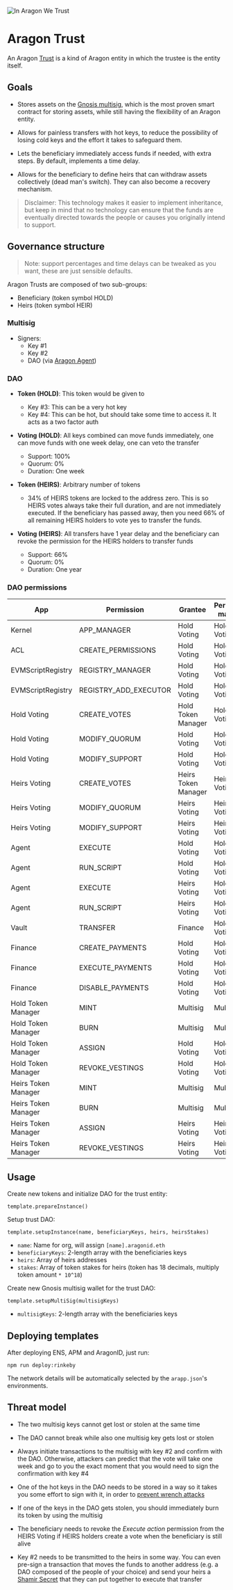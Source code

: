 ![In Aragon We Trust](https://cdn-images-1.medium.com/max/1400/1*ycnh8TX8JkIor7wflKH3Vw.jpeg)

# Aragon Trust

An Aragon [Trust](https://www.investopedia.com/terms/t/trust.asp) is a kind of Aragon entity in which the trustee is
the entity itself.


## Goals

- Stores assets on the [Gnosis multisig](https://github.com/gnosis/MultiSigWallet), which is the most proven smart
  contract for storing assets, while still having the flexibility of an Aragon entity.

- Allows for painless transfers with hot keys, to reduce the possibility of losing cold keys and the effort it takes to
  safeguard them.

- Lets the beneficiary immediately access funds if needed, with extra steps. By default, implements a time delay.

- Allows for the beneficiary to define heirs that can withdraw assets collectively (dead man's switch). They can also
  become a recovery mechanism.

> Disclaimer: This technology makes it easier to implement inheritance, but keep in mind that no technology can ensure
that the funds are eventually directed towards the people or causes you originally intend to support.


## Governance structure

> Note: support percentages and time delays can be tweaked as you want, these are just sensible defaults.

Aragon Trusts are composed of two sub-groups:

- Beneficiary (token symbol HOLD)
- Heirs (token symbol HEIR)


### Multisig

- Signers:
  - Key #1
  - Key #2
  - DAO (via [Aragon Agent](https://blog.aragon.one/aragon-agent-beta-release/))


### DAO

- **Token (HOLD)**: This token would be given to
  - Key #3: This can be a very hot key
  - Key #4: This can be hot, but should take some time to access it. It acts as a two factor auth

- **Voting (HOLD)**: All keys combined can move funds immediately, one can move funds with one week delay, one can veto the transfer
  - Support: 100%
  - Quorum: 0%
  - Duration: One week

- **Token (HEIRS)**: Arbitrary number of tokens
  - 34% of HEIRS tokens are locked to the address zero. This is so HEIRS votes always take their full duration, and are
    not immediately executed. If the beneficiary has passed away, then you need 66% of all remaining HEIRS holders to
    vote yes to transfer the funds.

- **Voting (HEIRS)**: All transfers have 1 year delay and the beneficiary can revoke the permission for the HEIRS holders to transfer funds
  - Support: 66%
  - Quorum: 0%
  - Duration: One year


### DAO permissions

| App                   | Permission            | Grantee             | Permission manager |
| --------------------- | --------------------- | ------------------- | ------------------ |
| Kernel                | APP_MANAGER           | Hold Voting         | Hold Voting        |
| ACL                   | CREATE_PERMISSIONS    | Hold Voting         | Hold Voting        |
| EVMScriptRegistry     | REGISTRY_MANAGER      | Hold Voting         | Hold Voting        |
| EVMScriptRegistry     | REGISTRY_ADD_EXECUTOR | Hold Voting         | Hold Voting        |
| Hold Voting           | CREATE_VOTES          | Hold Token Manager  | Hold Voting        |
| Hold Voting           | MODIFY_QUORUM         | Hold Voting         | Hold Voting        |
| Hold Voting           | MODIFY_SUPPORT        | Hold Voting         | Hold Voting        |
| Heirs Voting          | CREATE_VOTES          | Heirs Token Manager | Heirs Voting       |
| Heirs Voting          | MODIFY_QUORUM         | Heirs Voting        | Heirs Voting       |
| Heirs Voting          | MODIFY_SUPPORT        | Heirs Voting        | Heirs Voting       |
| Agent                 | EXECUTE               | Hold Voting         | Hold Voting        |
| Agent                 | RUN_SCRIPT            | Hold Voting         | Hold Voting        |
| Agent                 | EXECUTE               | Heirs Voting        | Hold Voting        |
| Agent                 | RUN_SCRIPT            | Heirs Voting        | Hold Voting        |
| Vault                 | TRANSFER              | Finance             | Hold Voting        |
| Finance               | CREATE_PAYMENTS       | Hold Voting         | Hold Voting        |
| Finance               | EXECUTE_PAYMENTS      | Hold Voting         | Hold Voting        |
| Finance               | DISABLE_PAYMENTS      | Hold Voting         | Hold Voting        |
| Hold Token Manager    | MINT                  | Multisig            | Multisig           |
| Hold Token Manager    | BURN                  | Multisig            | Multisig           |
| Hold Token Manager    | ASSIGN                | Hold Voting         | Hold Voting        |
| Hold Token Manager    | REVOKE_VESTINGS       | Hold Voting         | Hold Voting        |
| Heirs Token Manager   | MINT                  | Multisig            | Multisig           |
| Heirs Token Manager   | BURN                  | Multisig            | Multisig           |
| Heirs Token Manager   | ASSIGN                | Heirs Voting        | Heirs Voting       |
| Heirs Token Manager   | REVOKE_VESTINGS       | Heirs Voting        | Heirs Voting       |


## Usage

Create new tokens and initialize DAO for the trust entity:

```
template.prepareInstance()
```

Setup trust DAO:

```
template.setupInstance(name, beneficiaryKeys, heirs, heirsStakes)
```

- `name`: Name for org, will assign `[name].aragonid.eth`
- `beneficiaryKeys`: 2-length array with the beneficiaries keys
- `heirs`: Array of heirs addresses
- `stakes`: Array of token stakes for heirs (token has 18 decimals, multiply token amount `* 10^18`)

Create new Gnosis multisig wallet for the trust DAO:

```
template.setupMultiSig(multisigKeys)
```

- `multisigKeys`: 2-length array with the beneficiaries keys


## Deploying templates

After deploying ENS, APM and AragonID, just run:

```
npm run deploy:rinkeby
```

The network details will be automatically selected by the `arapp.json`'s environments.


## Threat model

- The two multisig keys cannot get lost or stolen at the same time

- The DAO cannot break while also one multisig key gets lost or stolen

- Always initiate transactions to the multisig with key #2 and confirm with the DAO. Otherwise, attackers can predict
  that the vote will take one week and go to you the exact moment that you would need to sign the confirmation with key #4

- One of the hot keys in the DAO needs to be stored in a way so it takes you some effort to sign with it, in order to
  [prevent wrench attacks](https://xkcd.com/538/)

- If one of the keys in the DAO gets stolen, you should immediately burn its token by using the multisig

- The beneficiary needs to revoke the *Execute action* permission from the HEIRS Voting if HEIRS holders create
  a vote when the beneficiary is still alive

- Key #2 needs to be transmitted to the heirs in some way. You can even pre-sign a transaction that moves the funds to
  another address (e.g. a DAO composed of the people of your choice) and send your heirs a
  [Shamir Secret](https://en.wikipedia.org/wiki/Shamir%27s_Secret_Sharing) that they can put together to execute that transfer
